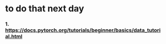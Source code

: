 # to do that next day 
###  1. https://docs.pytorch.org/tutorials/beginner/basics/data_tutorial.html 
